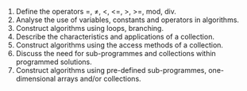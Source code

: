 1. Define the operators =, ≠, <, <=, >, >=, mod, div.
2. Analyse the use of variables, constants and operators in algorithms.
3. Construct algorithms using loops, branching.
4. Describe the characteristics and applications of a collection.
5. Construct algorithms using the access methods of a collection.
6. Discuss the need for sub-programmes and collections within programmed solutions.
7. Construct algorithms using pre-defined sub-programmes, one-dimensional arrays and/or collections.